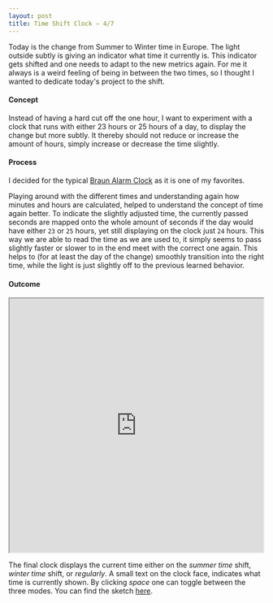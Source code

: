 ```yaml
---
layout: post
title: Time Shift Clock — 4/7
---
```



Today is the change from Summer to Winter time in Europe. The light outside subtly is giving an indicator what time it currently is. This indicator gets shifted and one needs to adapt to the new metrics again. For me it always is a weird feeling of being in between the two times, so I thought I wanted to dedicate today's project to the shift.


#### Concept

Instead of having a hard cut off the one hour, I want to experiment with a clock that runs with either 23 hours or 25 hours of a day, to display the change but more subtly. It thereby should not reduce or increase the amount of hours, simply increase or decrease the time slightly.

#### Process

I decided for the typical [Braun Alarm Clock](https://de.braun-clocks.com/de/collections/analogue-clocks/products/bc03-classic-analogue-alarm-clock-black) as it is one of my favorites. 

Playing around with the different times and understanding again how minutes and hours are calculated, helped to understand the concept of time again better. To indicate the slightly adjusted time, the currently passed seconds are mapped onto the whole amount of seconds if the day would have either `23` or `25` hours, yet still displaying on the clock just `24` hours. This way we are able to read the time as we are used to, it simply seems to pass slightly faster or slower to in the end meet with the correct one again. This helps to (for at least the day of the change) smoothly transition into the right time, while the light is just slightly off to the previous learned behavior.

#### Outcome

<iframe 
    width="500px"
    height="500px"
    src="https://editor.p5js.org/olivierbrcknr/embed/mLaSxj5nY">
    </iframe>

The final clock displays the current time either on the *summer time* shift, *winter time* shift, or *regularly*. A small text on the clock face, indicates what time is currently shown. By clicking *space* one can toggle between the three modes. You can find the sketch [here](https://editor.p5js.org/olivierbrcknr/sketches/mLaSxj5nY).